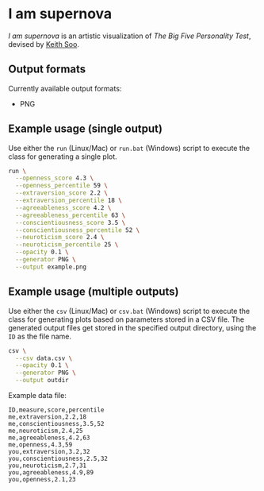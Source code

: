# I am supernova

*I am supernova* is an artistic visualization of *The Big Five Personality Test*, 
devised by [Keith Soo](http://www.cms.waikato.ac.nz/people/ceks).

## Output formats
Currently available output formats:

* PNG


## Example usage (single output) ##
Use either the `run` (Linux/Mac) or `run.bat` (Windows) script to execute
the class for generating a single plot.

```bash
run \
  --openness_score 4.3 \
  --openness_percentile 59 \
  --extraversion_score 2.2 \
  --extraversion_percentile 18 \
  --agreeableness_score 4.2 \
  --agreeableness_percentile 63 \
  --conscientiousness_score 3.5 \
  --conscientiousness_percentile 52 \
  --neuroticism_score 2.4 \
  --neuroticism_percentile 25 \
  --opacity 0.1 \
  --generator PNG \
  --output example.png
```


## Example usage (multiple outputs) ##
Use either the `csv` (Linux/Mac) or `csv.bat` (Windows) script to execute
the class for generating plots based on parameters stored in a CSV file. 
The generated output files get stored in the specified output directory, 
using the `ID` as the file name.

```bash
csv \
  --csv data.csv \
  --opacity 0.1 \
  --generator PNG \
  --output outdir
```

Example data file:

```csv
ID,measure,score,percentile
me,extraversion,2.2,18
me,conscientiousness,3.5,52
me,neuroticism,2.4,25
me,agreeableness,4.2,63
me,openness,4.3,59
you,extraversion,3.2,32
you,conscientiousness,2.5,32
you,neuroticism,2.7,31
you,agreeableness,4.9,89
you,openness,2.1,23
```
